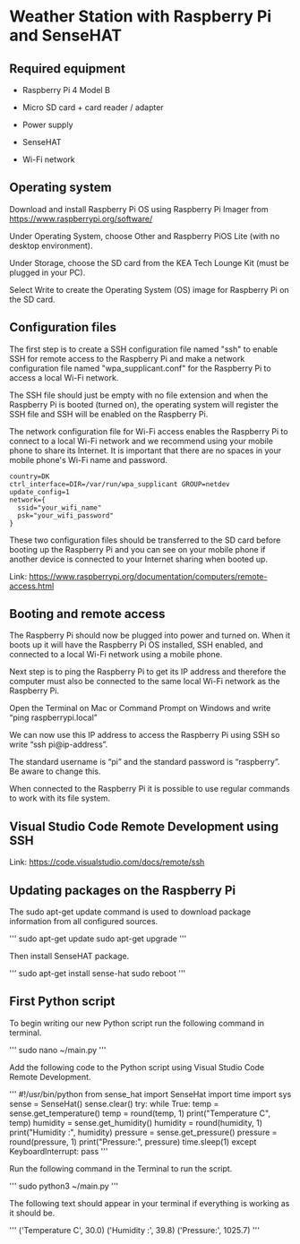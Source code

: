 # Weather Station with Raspberry Pi and SenseHAT

## Required equipment

- Raspberry Pi 4 Model B

- Micro SD card + card reader / adapter

- Power supply

- SenseHAT

- Wi-Fi network

## Operating system

Download and install Raspberry Pi OS using Raspberry Pi Imager from https://www.raspberrypi.org/software/

Under Operating System, choose Other and Raspberry PiOS Lite (with no desktop environment).

Under Storage, choose the SD card from the KEA Tech Lounge Kit (must be plugged in your PC).

Select Write to create the Operating System (OS) image for Raspberry Pi on the SD card.

## Configuration files

The first step is to create a SSH configuration file named "ssh" to enable SSH for remote access to the Raspberry Pi and make a network configuration file named "wpa_supplicant.conf" for the Raspberry Pi to access a local Wi-Fi network.

The SSH file should just be empty with no file extension and when the Raspberry Pi is booted (turned on), the operating system will register the SSH file and SSH will be enabled on the Raspberry Pi. 

The network configuration file for Wi-Fi access enables the Raspberry Pi to connect to a local Wi-Fi network and we recommend using your mobile phone to share its Internet. It is important that there are no spaces in your mobile phone's Wi-Fi name and password.

```
country=DK
ctrl_interface=DIR=/var/run/wpa_supplicant GROUP=netdev
update_config=1
network={
  ssid="your_wifi_name"
  psk="your_wifi_password"
}
```

These two configuration files should be transferred to the SD card before booting up the Raspberry Pi and you can see on your mobile phone if another device is connected to your Internet sharing when booted up.

Link: https://www.raspberrypi.org/documentation/computers/remote-access.html

## Booting and remote access

The Raspberry Pi should now be plugged into power and turned on. When it boots up it will have the Raspberry Pi OS installed, SSH enabled, and connected to a local Wi-Fi network using a mobile phone.

Next step is to ping the Raspberry Pi to get its IP address and therefore the computer must also be connected to the same local Wi-Fi network as the Raspberry Pi.

Open the Terminal on Mac or Command Prompt on Windows and write “ping raspberrypi.local”

We can now use this IP address to access the Raspberry Pi using SSH so write “ssh pi@ip-address”.

The standard username is “pi” and the standard password is “raspberry”. Be aware to change this.

When connected to the Raspberry Pi it is possible to use regular commands to work with its file system.

## Visual Studio Code Remote Development using SSH

Link: https://code.visualstudio.com/docs/remote/ssh

## Updating packages on the Raspberry Pi

The sudo apt-get update command is used to download package information from all configured sources.

'''
sudo apt-get update
sudo apt-get upgrade
'''

Then install SenseHAT package.

'''
sudo apt-get install sense-hat
sudo reboot
'''

## First Python script

To begin writing our new Python script run the following command in terminal.

'''
sudo nano ~/main.py
'''

Add the following code to the Python script using Visual Studio Code Remote Development.

'''
#!/usr/bin/python
from sense_hat import SenseHat
import time
import sys
sense = SenseHat()
sense.clear()
try:
  while True:
    temp = sense.get_temperature()
    temp = round(temp, 1)
    print("Temperature C", temp)
    humidity = sense.get_humidity()
    humidity = round(humidity, 1)
    print("Humidity :", humidity)
    pressure = sense.get_pressure()
    pressure = round(pressure, 1)
    print("Pressure:", pressure)
    time.sleep(1)
except KeyboardInterrupt:
  pass
'''

Run the following command in the Terminal to run the script.

'''
sudo python3 ~/main.py
'''

The following text should appear in your terminal if everything is working as it should be.

'''
('Temperature C', 30.0)
('Humidity :', 39.8)
('Pressure:', 1025.7)
'''
